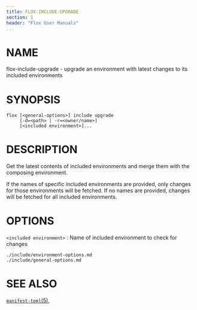 ```yaml
---
title: FLOX-INCLUDE-UPGRADE
section: 1
header: "Flox User Manuals"
...
```


# NAME

flox-include-upgrade - upgrade an environment with latest changes to its
included environments

# SYNOPSIS

```
flox [<general-options>] include upgrade
     [-d=<path> | -r=<owner/name>]
     [<included environment>]...
```

# DESCRIPTION

Get the latest contents of included environments and merge them with the
composing environment.

If the names of specific included environments are provided, only changes for
those environments will be fetched. If no names are provided, changes will be
fetched for all included environments.

# OPTIONS

`<included environment>`
:   Name of included environment to check for changes

```{.include}
./include/environment-options.md
./include/general-options.md
```

# SEE ALSO
[`manifest-toml`(5)](./manifest.toml.md),

